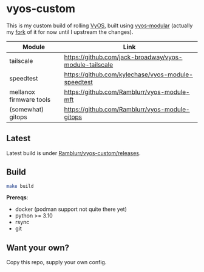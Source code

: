 # vyos-custom

This is my custom build of rolling [VyOS](https://vyos.io/), built using
[vyos-modular](https://github.com/jack-broadway/vyos-modular) (actually my
[fork](https://github.com/Ramblurr/vyos-modular) of it for now until I upstream
the changes).


| Module                  | Link                                                   |
|-------------------------|--------------------------------------------------------|
| tailscale               | https://github.com/jack-broadway/vyos-module-tailscale |
| speedtest               | https://github.com/kylechase/vyos-module-speedtest     |
| mellanox firmware tools | https://github.com/Ramblurr/vyos-module-mft            |
| (somewhat) gitops       | https://github.com/Ramblurr/vyos-module-gitops         |

## Latest

Latest build is under [Ramblurr/vyos-custom/releases](https://github.com/Ramblurr/vyos-custom/releases).

## Build

``` sh
make build
```

**Prereqs**:

* docker (podman support not quite there yet)
* python >= 3.10
* rsync
* git


## Want your own?

Copy this repo, supply your own config.
